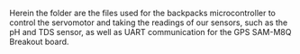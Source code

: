 Herein the folder are the files used for the backpacks microcontroller to control the servomotor and taking the readings of our sensors, such as the pH and TDS sensor, as well as UART communication for the GPS SAM-M8Q Breakout board. 

